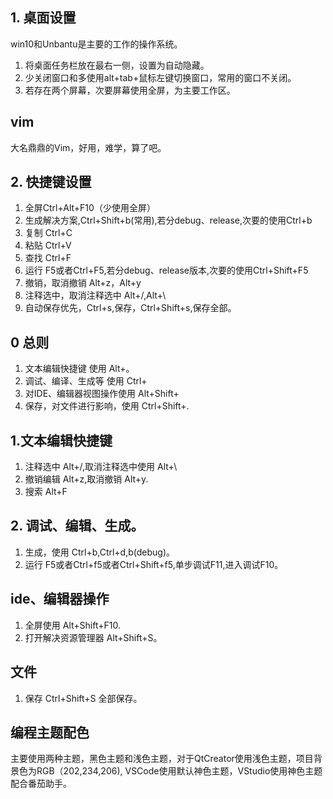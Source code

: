## 1. 桌面设置

win10和Unbantu是主要的工作的操作系统。

1. 将桌面任务栏放在最右一侧，设置为自动隐藏。
2. 少关闭窗口和多使用alt+tab+鼠标左键切换窗口，常用的窗口不关闭。
3. 若存在两个屏幕，次要屏幕使用全屏，为主要工作区。


## vim 
大名鼎鼎的Vim，好用，难学，算了吧。


## 2. 快捷键设置

1. 全屏Ctrl+Alt+F10（少使用全屏）
2. 生成解决方案,Ctrl+Shift+b(常用),若分debug、release,次要的使用Ctrl+b
3. 复制 Ctrl+C
4. 粘贴 Ctrl+V
5. 查找 Ctrl+F
6. 运行 F5或者Ctrl+F5,若分debug、release版本,次要的使用Ctrl+Shift+F5
7. 撤销，取消撤销 Alt+z，Alt+y
8. 注释选中，取消注释选中 Alt+/,Alt+\
9. 自动保存优先，Ctrl+s,保存，Ctrl+Shift+s,保存全部。

## 0 总则
1. 文本编辑快捷键 使用 Alt+。
2. 调试、编译、生成等 使用 Ctrl+
3. 对IDE、编辑器视图操作使用 Alt+Shift+
4. 保存，对文件进行影响，使用 Ctrl+Shift+.

## 1.文本编辑快捷键
1. 注释选中 Alt+/,取消注释选中使用 Alt+\
2. 撤销编辑 Alt+z,取消撤销 Alt+y.
3. 搜索 Alt+F

## 2. 调试、编辑、生成。

1. 生成，使用 Ctrl+b,Ctrl+d,b(debug)。
2. 运行 F5或者Ctrl+f5或者Ctrl+Shift+f5,单步调试F11,进入调试F10。

## ide、编辑器操作
1. 全屏使用 Alt+Shift+F10.
2. 打开解决资源管理器 Alt+Shift+S。

## 文件
1. 保存 Ctrl+Shift+S 全部保存。


## 编程主题配色
主要使用两种主题，黑色主题和浅色主题，对于QtCreator使用浅色主题，项目背景色为RGB（202,234,206), VSCode使用默认神色主题，VStudio使用神色主题配合番茄助手。  